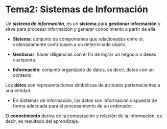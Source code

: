 # Tema2: Sistemas de Información

Un ***sistema de información***, es un **sistema** para **gestionar información** y sirve para procesar información y generar conocimiento a partir de ella.

- **Sistema**: conjunto de componentes que relacionados entre si, ordenadamente contribuyen a un determinado objeto.

- **Gestionar**: hacer diligencias con el fin de lograr un negocio o deseo cualquiera.

- **Información**: conjunto organizado de datos, es decir, datos con un contexto.

Los **datos** son representaciones simbólicas de atributos pertenecientes a una entidad.

- En Sistemas de Información, los datos son información dispuesta de forma adecuada para el procesamiento de un ordenador.

El **conocimiento** deriva de la comparación y relación de la información, es decir, es resultado del aprendizaje.



